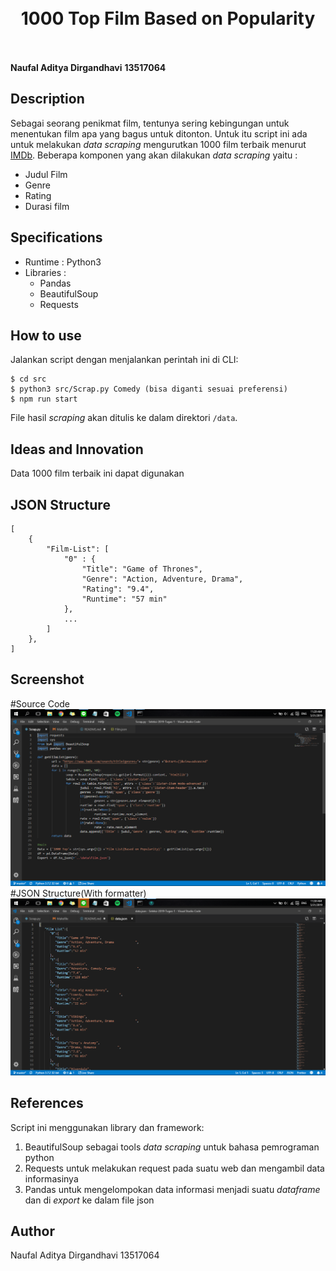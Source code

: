 <h1 align="center">
  <br>
  1000 Top Film Based on Popularity
  <br>
  <br>
</h1>

**Naufal Aditya Dirgandhavi**
**13517064**

## Description
Sebagai seorang penikmat film, tentunya sering kebingungan untuk menentukan film apa yang bagus untuk ditonton. Untuk itu script ini ada untuk melakukan _data scraping_ mengurutkan 1000 film terbaik menurut [IMDb](https://www.imdb.com). Beberapa komponen yang akan dilakukan _data scraping_ yaitu :
- Judul Film
- Genre
- Rating
- Durasi film

## Specifications
- Runtime : Python3
- Libraries :
  - Pandas
  - BeautifulSoup
  - Requests

## How to use
Jalankan script dengan menjalankan perintah ini di CLI:
```
$ cd src
$ python3 src/Scrap.py Comedy (bisa diganti sesuai preferensi)
$ npm run start
```
File hasil *scraping* akan ditulis ke dalam direktori ```/data```.

## Ideas and Innovation
Data 1000 film terbaik ini dapat digunakan 

## JSON Structure
```
[
    {
        "Film-List": [
            "0" : {
                "Title": "Game of Thrones",
                "Genre": "Action, Adventure, Drama",
                "Rating": "9.4",
                "Runtime": "57 min"
            },
            ...
        ]
    },
]
```
## Screenshot
#Source Code
![](screenshots/Screenshot.png)
#JSON Structure(With formatter)
![](screenshots/JSON.png)

## References
Script ini menggunakan library dan framework:
1. BeautifulSoup sebagai tools _data scraping_ untuk bahasa pemrograman python
2. Requests untuk melakukan request pada suatu web dan mengambil data informasinya
3. Pandas untuk mengelompokan data informasi menjadi suatu _dataframe_ dan di _export_ ke dalam file json

## Author
Naufal Aditya Dirgandhavi
13517064